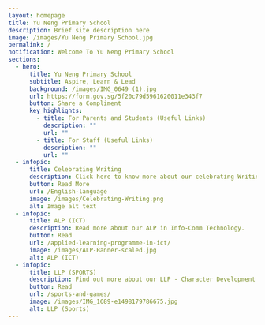 ```yaml
---
layout: homepage
title: Yu Neng Primary School
description: Brief site description here
image: /images/Yu Neng Primary School.jpg
permalink: /
notification: Welcome To Yu Neng Primary School
sections:
  - hero:
      title: Yu Neng Primary School
      subtitle: Aspire, Learn & Lead
      background: /images/IMG_0649 (1).jpg
      url: https://form.gov.sg/5f20c79d5961620011e343f7
      button: Share a Compliment
      key_highlights:
        - title: For Parents and Students (Useful Links)
          description: ""
          url: ""
        - title: For Staff (Useful Links)
          description: ""
          url: ""
  - infopic:
      title: Celebrating Writing
      description: Click here to know more about our celebrating Writing
      button: Read More
      url: /English-language
      image: /images/Celebrating-Writing.png
      alt: Image alt text
  - infopic:
      title: ALP (ICT)
      description: Read more about our ALP in Info-Comm Technology.
      button: Read
      url: /applied-learning-programme-in-ict/
      image: /images/ALP-Banner-scaled.jpg
      alt: ALP (ICT)
  - infopic:
      title: LLP (SPORTS)
      description: Find out more about our LLP - Character Development Through Sports.
      button: Read
      url: /sports-and-games/
      image: /images/IMG_1689-e1498179786675.jpg
      alt: LLP (Sports)
---
```

